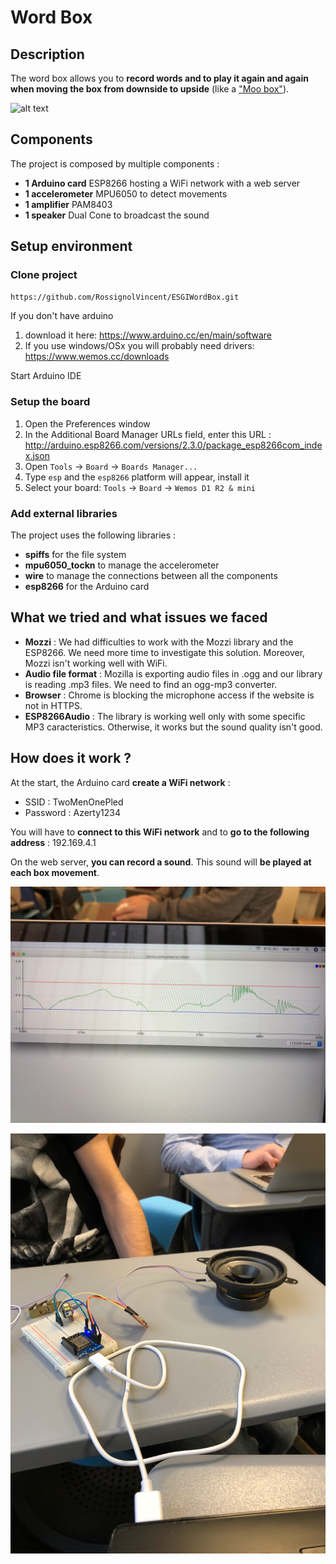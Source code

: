 # Word Box

## Description

The word box allows you to **record words and to play it again and again when moving the box from downside to upside** (like a ["Moo box"](https://en.wikipedia.org/wiki/Moo_box)).

![alt text](https://upload.wikimedia.org/wikipedia/commons/thumb/c/cd/Meuh_box.JPG/270px-Meuh_box.JPG)

## Components

The project is composed by multiple components :

* **1 Arduino card** ESP8266 hosting a WiFi network with a web server
* **1 accelerometer** MPU6050 to detect movements
* **1 amplifier** PAM8403
* **1 speaker** Dual Cone to broadcast the sound

## Setup environment


### Clone project
```sh
https://github.com/RossignolVincent/ESGIWordBox.git
```

If you don't have arduino
  1. download it here: https://www.arduino.cc/en/main/software
  2. If you use windows/OSx you will probably need drivers: https://www.wemos.cc/downloads

Start Arduino IDE

### Setup the board

1. Open the Preferences window
2. In the Additional Board Manager URLs field, enter this URL : http://arduino.esp8266.com/versions/2.3.0/package_esp8266com_index.json
3. Open `Tools` -> `Board` -> `Boards Manager...`
4. Type `esp` and the `esp8266` platform will appear, install it
5. Select your board: `Tools` -> `Board` -> `Wemos D1 R2 & mini`


### Add external libraries

The project uses the following libraries :

* **spiffs** for the file system
* **mpu6050_tockn** to manage the accelerometer
* **wire** to manage the connections between all the components
* **esp8266** for the Arduino card

## What we tried and what issues we faced

* **Mozzi** : We had difficulties to work with the Mozzi library and the ESP8266. We need more time to investigate this solution. Moreover, Mozzi isn't working well with WiFi.
* **Audio file format** : Mozilla is exporting audio files in .ogg and our library is reading .mp3 files. We need to find an ogg-mp3 converter.
* **Browser** : Chrome is blocking the microphone access if the website is not in HTTPS.
* **ESP8266Audio** : The library is working well only with some specific MP3 caracteristics. Otherwise, it works but the sound quality isn't good.

## How does it work ?

At the start, the Arduino card **create a WiFi network** :

* SSID : TwoMenOnePled 
* Password : Azerty1234

You will have to **connect to this WiFi network** and to **go to the following address** : 192.169.4.1

On the web server, **you can record a sound**. This sound will **be played at each box movement**.

![alt text](/ressources/image_1.jpg)

![alt text](ressources/image_2.jpg)
